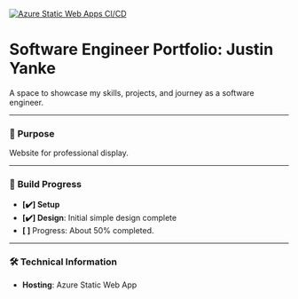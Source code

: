[![Azure Static Web Apps CI/CD](https://github.com/yankejustin/yanke.codes/actions/workflows/azure-static-web-apps-yellow-grass-03fd16e10.yml/badge.svg?branch=main)](https://github.com/yankejustin/yanke.codes/actions/workflows/azure-static-web-apps-yellow-grass-03fd16e10.yml)

# **Software Engineer Portfolio: Justin Yanke**

A space to showcase my skills, projects, and journey as a software engineer.

---

### 🎯 **Purpose**

Website for professional display.

---

### 🚧 **Build Progress**

- **[✔️] Setup**
- **[✔️] Design**: Initial simple design complete
- **[ ]** Progress: About 50% completed.

---

### 🛠 **Technical Information**

- **Hosting**: Azure Static Web App
